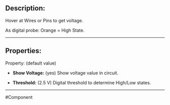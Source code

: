 ## Description:
Hover at Wires or Pins to get voltage.

As digital probe: Orange = High State.

---

## Properties:
Property: (default value)

- **Show Voltage:** (yes)
   Show voltage value in circuit.

- **Threshold:** (2.5 V)
   Digital threshold to determine High/Low states.

---

#Component
